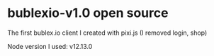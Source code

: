 # bublexio-v1.0 open source
The first bublex.io client I created with pixi.js (I removed login, shop)

Node version I used: v12.13.0


